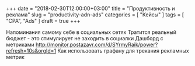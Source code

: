+++
date = "2018-02-30T12:00:00+03:00"
title = "Продуктивность и реклама"
slug = "productivity-adn-ads"
categories = [ "Кейсы" ]
tags = [ "CPA", "Ads" ]
draft = true
+++

Напоминания самому себе в социальных сетях
Тратится реальный бюджет - это стимулирует не заходить в социалки
Дашборд с метриками http://monitor.postazavr.com/d/SYrmyRaik/power?refresh=10s&orgId=1
Как использовать графану для трекания рекламных метрик
